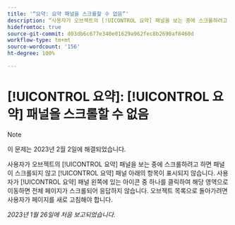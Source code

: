 ```yaml
---
title: '“요약: 요약 패널을 스크롤할 수 없음”'
description: “사용자가 오브젝트의 [!UICONTROL 요약] 패널을 보는 중에 스크롤하려고 하면 패널이 스크롤되지 않고 [!UICONTROL 요약] 패널 아래의 항목이 표시되지 않습니다. 사용자가 [!UICONTROL 요약] 패널 왼쪽에 있는 아이콘 중 하나를 클릭하여 해당 영역으로 이동하면 전체 페이지가 스크롤되어 응답하지 않습니다. 목록으로 돌아가려면 사용자가 페이지를 새로 고침해야 합니다.”
hidefromtoc: true
source-git-commit: d03db6c677e340e01629a962fec8b2690af8460d
workflow-type: tm+mt
source-wordcount: '156'
ht-degree: 100%

---
```



# [!UICONTROL 요약]: [!UICONTROL 요약] 패널을 스크롤할 수 없음

>[!NOTE]
>
>이 문제는 2023년 2월 2일에 해결되었습니다.

사용자가 오브젝트의 [!UICONTROL 요약] 패널을 보는 중에 스크롤하려고 하면 패널이 스크롤되지 않고 [!UICONTROL 요약] 패널 아래의 항목이 표시되지 않습니다. 사용자가 [!UICONTROL 요약] 패널 왼쪽에 있는 아이콘 중 하나를 클릭하여 해당 영역으로 이동하면 전체 페이지가 스크롤되어 응답하지 않습니다. 오브젝트 목록으로 돌아가려면 사용자가 페이지를 새로 고침해야 합니다.

_2023년 1월 26일에 처음 보고되었습니다._

